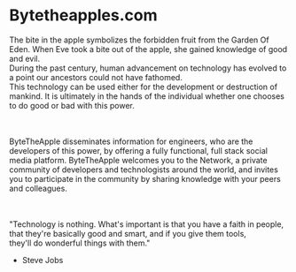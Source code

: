 # Bytetheapples.com

The bite in the apple symbolizes the forbidden fruit from the Garden Of Eden. When Eve took a bite out of the apple, she gained knowledge of good and evil. 
<br />During the past century, human advancement on technology has evolved to a point our ancestors could not have fathomed. 
<br />This technology can be used either for the development or destruction of mankind. It is ultimately in the hands of the individual whether one chooses to do good or bad with this power.

<br /><br />
ByteTheApple disseminates information for engineers, who are the developers of this power, by offering a fully functional, full stack social media platform. ByteTheApple welcomes you to the Network, a private community of developers and technologists around the world, and invites you to participate in the community by sharing knowledge with your peers and colleagues.

<br /><br />
"Technology is nothing. What's important is that you have a faith in people,<br />
that they're basically good and smart, and if you give them tools,<br />
they'll do wonderful things with them."<br />
- Steve Jobs
